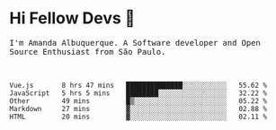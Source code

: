 # Hi Fellow Devs :wave:
   
<p>
  <samp>
    I'm Amanda Albuquerque. A Software developer and Open Source Enthusiast from São Paulo.
  </samp>

  
<!--   [![Twitter Follow](https://img.shields.io/twitter/follow/alalbux?style=social)](https://www.twitter.com/alalbux)
  [![Linkedin Badge](https://img.shields.io/badge/-alalbux-blue?style=flat-square&logo=Linkedin&logoColor=white&link=https://www.linkedin.com/in/alalbux/)](https://www.linkedin.com/in/alalbux/)
  [![Medium Badge](https://img.shields.io/badge/-alalbux-black?style=flat-square&logo=Medium&logoColor=white&link=https://medium.com/@alalbux)](https://medium.com/@alalbux) -->
</p>

  <br/>
  

<!--START_SECTION:waka-->
```text
Vue.js       8 hrs 47 mins   ██████████████░░░░░░░░░░░   55.62 % 
JavaScript   5 hrs 5 mins    ████████░░░░░░░░░░░░░░░░░   32.22 % 
Other        49 mins         █▒░░░░░░░░░░░░░░░░░░░░░░░   05.22 % 
Markdown     27 mins         ▓░░░░░░░░░░░░░░░░░░░░░░░░   02.88 % 
HTML         20 mins         ▓░░░░░░░░░░░░░░░░░░░░░░░░   02.11 % 
```
<!--END_SECTION:waka-->

